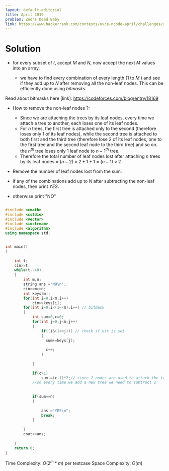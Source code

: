 ```yaml
---
layout: default-editorial
title: April 2019
problem: Zed's Dead Baby
link: https://www.hackerrank.com/contests/uvce-ncode-april/challenges/zeddead
---
```

# Solution

* for every subset of $t$, accept $M$ and $N$, now accept the next $M$ values into an array.
   
    * we have to find every combination of every length ($1$ to $M$ ) and see if they add up to $N$ after removing all the non-leaf nodes. This can be efficiently done using $bitmasks$. 

Read about bitmasks here [link]: https://codeforces.com/blog/entry/18169 
   * How to remove the non-leaf nodes ?:
       
       * Since we are attaching the trees by its leaf nodes, every time we attach a tree to another, each loses one of its leaf nodes.
       * For $n$ trees, the first tree is attached only to the second (therefore loses only $1$ of its leaf nodes), while the second tree is attached to both first and the third tree (therefore lose $2$ of its leaf nodes, one to the first tree and the second leaf node to the third tree) and so on. the $n^{th}$ tree loses only $1$ leaf node to ${n-1}^{th}$ tree.
      * Therefore the total number of leaf nodes lost after attaching $n$ trees by its leaf nodes =  $(n-2)\times 2 + 1 + 1$ =  $(n-1)\times 2$

* Remove the number of leaf nodes lost from the sum.
                       
* if any of the combinations add up to $N$ after subtracting the non-leaf nodes, then print $YES$.

* otherwise print "NO"

```cpp

#include <cmath>
#include <cstdio>
#include <vector>
#include <iostream>
#include <algorithm>
using namespace std;


int main() 
{
    
    int t;
    cin>>t;
    while(t-->0)
    {
        int m,n;
        string ans ="NO\n";
        cin>>m>>n;
        int keys[m];
        for(int i=0;i<m;i++)
            cin>>keys[i];
        for(int i=0;i<(1<<m);i++) // bitmask
        {
            int sum=0,c=0; 
            for(int j=0;j<m;j++)
            {
                if((i&(1<<j))) // check if bit is set
                { 
                  sum+=keys[j];
                 
                  c++;
                }
                    
            }
            
            if(c>1)
                sum-=(c-1)*2;// since 2 nodes are used to attack the trees, they won't be nodes anymore xD
            //so every time we add a new tree we need to subtract 2
           
            
            if(sum==n)
            {
                
                ans ="YES\n";
                break;
            }
            
        }
        cout<<ans;
        
    }
    return 0;
}
```

Time Complexity: $O(2^m * m)$ per testcase
Space Complexity: $O(m)$
